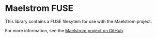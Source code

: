 # Maelstrom FUSE

This library contains a FUSE filesytem for use with the Maelstrom project.

For more information, see the [Maelstrom project on
GitHub](https://github.com/maelstrom-software/maelstrom).
